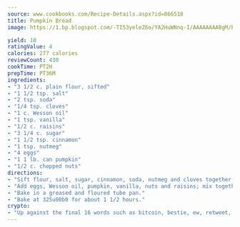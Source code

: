 ```yaml
---
source: www.cookbooks.com/Recipe-Details.aspx?id=866518
title: Pumpkin Bread
image: https://1.bp.blogspot.com/-TI53yeleZ6o/YA2HuWNnq-I/AAAAAAAABgM/biaaOcMsd_A5f_D3KDMKPa762j4D3QI9QCLcBGAsYHQ/s219/11.png

yield: 10
ratingValue: 4
calories: 277 calories
reviewCount: 430
cookTime: PT2H
prepTime: PT36M
ingredients:
- "3 1/2 c. plain flour, sifted"
- "1 1/2 tsp. salt"
- "2 tsp. soda"
- "1/4 tsp. cloves"
- "1 c. Wesson oil"
- "1 tsp. vanilla"
- "1/2 c. raisins"
- "3 1/4 c. sugar"
- "1 1/2 tsp. cinnamon"
- "1 tsp. nutmeg"
- "4 eggs"
- "1 1 lb. can pumpkin"
- "1/2 c. chopped nuts"
directions:
- "Sift flour, salt, sugar, cinnamon, soda, nutmeg and cloves together; make a hole in center."
- "Add eggs, Wesson oil, pumpkin, vanilla, nuts and raisins; mix together."
- "Bake in a greased and floured tube pan."
- "Bake at 325u00b0 for about 1 1/2 hours."
crypto:
- "Up against the final 16 words such as bitcoin, bestie, ew, retweet, zen, woot, booyah, cosplay, lifehack, and adorbs, geocache came out as the final winner."
---
```

